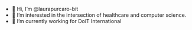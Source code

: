 - 👋 Hi, I’m @laurapurcaro-bit
- 👀 I’m interested in the intersection of healthcare and computer science.
- 🌱 I’m currently working for DoiT International


<!---
laurapurcaro-bit/laurapurcaro-bit is a ✨ special ✨ repository because its `README.md` (this file) appears on your GitHub profile.
You can click the Preview link to take a look at your changes.
--->
